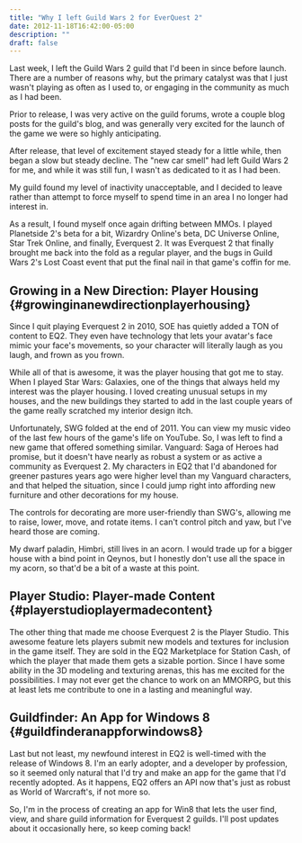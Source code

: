 ```yaml
---
title: "Why I left Guild Wars 2 for EverQuest 2"
date: 2012-11-18T16:42:00-05:00
description: ""
draft: false
---
```

Last week, I left the Guild Wars 2 guild that I'd been in since before
launch. There are a number of reasons why, but the primary catalyst was
that I just wasn't playing as often as I used to, or engaging in the
community as much as I had been.

Prior to release, I was very active on the guild forums, wrote a couple
blog posts for the guild's blog, and was generally very excited for the
launch of the game we were so highly anticipating.

After release, that level of excitement stayed steady for a little
while, then began a slow but steady decline. The "new car smell" had
left Guild Wars 2 for me, and while it was still fun, I wasn't as
dedicated to it as I had been.

My guild found my level of inactivity unacceptable, and I decided to
leave rather than attempt to force myself to spend time in an area I no
longer had interest in.

As a result, I found myself once again drifting between MMOs. I played
Planetside 2's beta for a bit, Wizardry Online's beta, DC Universe
Online, Star Trek Online, and finally, Everquest 2. It was Everquest 2
that finally brought me back into the fold as a regular player, and the
bugs in Guild Wars 2's Lost Coast event that put the final nail in that
game's coffin for me.

Growing in a New Direction: Player Housing {#growinginanewdirectionplayerhousing}
------------------------------------------

Since I quit playing Everquest 2 in 2010, SOE has quietly added a TON of
content to EQ2. They even have technology that lets your avatar's face
mimic your face's movements, so your character will literally laugh as
you laugh, and frown as you frown.

While all of that is awesome, it was the player housing that got me to
stay. When I played Star Wars: Galaxies, one of the things that always
held my interest was the player housing. I loved creating unusual setups
in my houses, and the new buildings they started to add in the last
couple years of the game really scratched my interior design itch.

Unfortunately, SWG folded at the end of 2011. You can view my music
video of the last few hours of the game's life on YouTube. So, I was
left to find a new game that offered something similar. Vanguard: Saga
of Heroes had promise, but it doesn't have nearly as robust a system or
as active a community as Everquest 2. My characters in EQ2 that I'd
abandoned for greener pastures years ago were higher level than my
Vanguard characters, and that helped the situation, since I could jump
right into affording new furniture and other decorations for my house.

The controls for decorating are more user-friendly than SWG's, allowing
me to raise, lower, move, and rotate items. I can't control pitch and
yaw, but I've heard those are coming.

My dwarf paladin, Himbri, still lives in an acorn. I would trade up for
a bigger house with a bind point in Qeynos, but I honestly don't use
all the space in my acorn, so that'd be a bit of a waste at this point.

Player Studio: Player-made Content {#playerstudioplayermadecontent}
----------------------------------

The other thing that made me choose Everquest 2 is the Player Studio.
This awesome feature lets players submit new models and textures for
inclusion in the game itself. They are sold in the EQ2 Marketplace for
Station Cash, of which the player that made them gets a sizable portion.
Since I have some ability in the 3D modeling and texturing arenas, this
has me excited for the possibilities. I may not ever get the chance to
work on an MMORPG, but this at least lets me contribute to one in a
lasting and meaningful way.

Guildfinder: An App for Windows 8 {#guildfinderanappforwindows8}
---------------------------------

Last but not least, my newfound interest in EQ2 is well-timed with the
release of Windows 8. I'm an early adopter, and a developer by
profession, so it seemed only natural that I'd try and make an app for
the game that I'd recently adopted. As it happens, EQ2 offers an API
now that's just as robust as World of Warcraft's, if not more so.

So, I'm in the process of creating an app for Win8 that lets the user
find, view, and share guild information for Everquest 2 guilds. I'll
post updates about it occasionally here, so keep coming back!